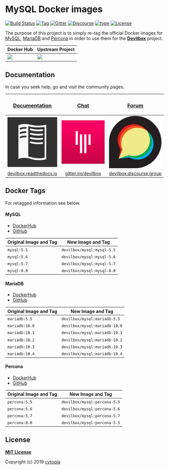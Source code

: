# MySQL Docker images

[![Build Status](https://travis-ci.org/devilbox/docker-mysql.svg?branch=master)](https://travis-ci.org/devilbox/docker-mysql)
[![Tag](https://img.shields.io/github/tag/devilbox/docker-mysql.svg)](https://github.com/devilbox/docker-mysql/releases)
[![Gitter](https://badges.gitter.im/devilbox/Lobby.svg)](https://gitter.im/devilbox/Lobby?utm_source=badge&utm_medium=badge&utm_campaign=pr-badge&utm_content=badge)
[![Discourse](https://img.shields.io/discourse/https/devilbox.discourse.group/status.svg?colorB=%234CB697)](https://devilbox.discourse.group)
[![type](https://img.shields.io/badge/type-Docker-blue.svg)](https://hub.docker.com/r/devilbox/mysql)
[![License](https://img.shields.io/badge/license-MIT-%233DA639.svg)](https://opensource.org/licenses/MIT)

The purpose of this project is to simply re-tag the official Docker images for
[MySQL](https://hub.docker.com/_/mysql), [MariaDB](https://hub.docker.com/_/mariadb) and
[Percona](https://hub.docker.com/_/percona) in order to use them for the
**[Devilbox](https://github.com/cytopia/devilbox)** project.

| Docker Hub | Upstream Project |
|------------|------------------|
| <a href="https://hub.docker.com/r/devilbox/mysql"><img height="82px" src="http://dockeri.co/image/devilbox/mysql" /></a> | <a href="https://github.com/cytopia/devilbox" ><img height="82px" src="https://raw.githubusercontent.com/devilbox/artwork/master/submissions_banner/cytopia/01/png/banner_256_trans.png" /></a> |


## Documentation

In case you seek help, go and visit the community pages.

<table width="100%" style="width:100%; display:table;">
 <thead>
  <tr>
   <th width="33%" style="width:33%;"><h3><a target="_blank" href="https://devilbox.readthedocs.io">Documentation</a></h3></th>
   <th width="33%" style="width:33%;"><h3><a target="_blank" href="https://gitter.im/devilbox/Lobby">Chat</a></h3></th>
   <th width="33%" style="width:33%;"><h3><a target="_blank" href="https://devilbox.discourse.group">Forum</a></h3></th>
  </tr>
 </thead>
 <tbody style="vertical-align: middle; text-align: center;">
  <tr>
   <td>
    <a target="_blank" href="https://devilbox.readthedocs.io">
     <img title="Documentation" name="Documentation" src="https://raw.githubusercontent.com/cytopia/icons/master/400x400/readthedocs.png" />
    </a>
   </td>
   <td>
    <a target="_blank" href="https://gitter.im/devilbox/Lobby">
     <img title="Chat on Gitter" name="Chat on Gitter" src="https://raw.githubusercontent.com/cytopia/icons/master/400x400/gitter.png" />
    </a>
   </td>
   <td>
    <a target="_blank" href="https://devilbox.discourse.group">
     <img title="Devilbox Forums" name="Forum" src="https://raw.githubusercontent.com/cytopia/icons/master/400x400/discourse.png" />
    </a>
   </td>
  </tr>
  <tr>
  <td><a target="_blank" href="https://devilbox.readthedocs.io">devilbox.readthedocs.io</a></td>
  <td><a target="_blank" href="https://gitter.im/devilbox/Lobby">gitter.im/devilbox</a></td>
  <td><a target="_blank" href="https://devilbox.discourse.group">devilbox.discourse.group</a></td>
  </tr>
 </tbody>
</table>


## Docker Tags

For retagged information see below.

#### MySQL

* [DockerHub](https://hub.docker.com/_/mysql)
* [GitHub](https://github.com/docker-library/mysql)

| Original Image and Tag | New Image and Tag             |
|------------------------|-------------------------------|
| `mysql:5.5`            | `devilbox/mysql:mysql-5.5`    |
| `mysql:5.6`            | `devilbox/mysql:mysql-5.6`    |
| `mysql:5.7`            | `devilbox/mysql:mysql-5.7`    |
| `mysql:8.0`            | `devilbox/mysql:mysql-8.0`    |

#### MariaDB

* [DockerHub](https://hub.docker.com/_/mariadb)
* [GitHub](https://github.com/docker-library/mariadb)

| Original Image and Tag | New Image and Tag             |
|------------------------|-------------------------------|
| `mariadb:5.5`          | `devilbox/mysql:mariadb-5.5`  |
| `mariadb:10.0`         | `devilbox/mysql:mariadb-10.0` |
| `mariadb:10.1`         | `devilbox/mysql:mariadb-10.1` |
| `mariadb:10.2`         | `devilbox/mysql:mariadb-10.2` |
| `mariadb:10.3`         | `devilbox/mysql:mariadb-10.3` |
| `mariadb:10.4`         | `devilbox/mysql:mariadb-10.4` |

#### Percona

* [DockerHub](https://hub.docker.com/_/percona)
* [GitHub](https://github.com/docker-library/percona)

| Original Image and Tag | New Image and Tag             |
|------------------------|-------------------------------|
| `percona:5.5`          | `devilbox/mysql:percona-5.5`  |
| `percona:5.6`          | `devilbox/mysql:percona-5.6`  |
| `percona:5.7`          | `devilbox/mysql:percona-5.7`  |
| `percona:8.0`          | `devilbox/mysql:percona-5.5`  |


## License

**[MIT License](LICENSE)**

Copyright (c) 2019 [cytopia](https://github.com/cytopia)
